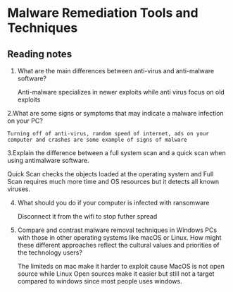 # Malware Remediation Tools and Techniques

## Reading notes

1. What are the main differences between anti-virus and anti-malware software?

    Anti-malware specializes in newer exploits while anti virus focus on old exploits

2.What are some signs or symptoms that may indicate a malware infection on your PC?

    Turning off of anti-virus, random speed of internet, ads on your computer and crashes are some example of signs of malware

3.Explain the difference between a full system scan and a quick scan when using antimalware software.

   Quick Scan checks the objects loaded at the operating system and Full Scan requires much more time and OS resources but it detects all known viruses.

4. What should you do if your computer is infected with ransomware

    Disconnect it from the wifi to stop futher spread

5. Compare and contrast malware removal techniques in Windows PCs with those in other operating systems like macOS or Linux. How might these different approaches reflect the cultural values and priorities of the technology users?

   The limiteds on mac make it harder to exploit cause MacOS is not open source while Linux Open sources make it easier but still not a target compared to windows since most people uses windows.
   
